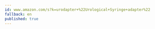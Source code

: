 ```yaml
---
id: www.amazon.com/s?k=urodapter+%22Urological+Syringe+adapter%22
fallback: en
published: true
---
```

